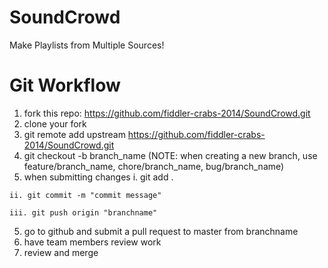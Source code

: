 SoundCrowd
==========

Make Playlists from Multiple Sources!

Git Workflow
============

1. fork this repo: https://github.com/fiddler-crabs-2014/SoundCrowd.git
2. clone your fork
3. git remote add upstream https://github.com/fiddler-crabs-2014/SoundCrowd.git
4. git checkout -b branch_name (NOTE: when creating a new branch, use feature/branch_name, chore/branch_name, bug/branch_name)
  1. when submitting changes
    i. git add .

    ii. git commit -m "commit message"

    iii. git push origin "branchname"
5. go to github and submit a pull request to master from branchname
6. have team members review work
7. review and merge
